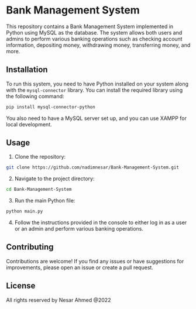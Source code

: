 # Bank Management System

This repository contains a Bank Management System implemented in Python using MySQL as the database. The system allows both users and admins to perform various banking operations such as checking account information, depositing money, withdrawing money, transferring money, and more.

## Installation

To run this system, you need to have Python installed on your system along with the `mysql-connector` library. You can install the required library using the following command:

```bash
pip install mysql-connector-python
```

You also need to have a MySQL server set up, and you can use XAMPP for local development.

## Usage

1. Clone the repository:
```bash
git clone https://github.com/nadimnesar/Bank-Management-System.git
```

2. Navigate to the project directory:
```bash
cd Bank-Management-System
```

3. Run the main Python file:
```bash
python main.py
```

4. Follow the instructions provided in the console to either log in as a user or an admin and perform various banking operations.

## Contributing

Contributions are welcome! If you find any issues or have suggestions for improvements, please open an issue or create a pull request.

## License

All rights reserved by Nesar Ahmed @2022
